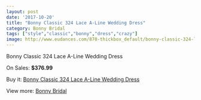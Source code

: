 ```yaml
---
layout: post
date: '2017-10-20'
title: "Bonny Classic 324 Lace A-Line Wedding Dress"
category: Bonny Bridal
tags: ["style","classic","bonny","dress","crazy"]
image: http://www.eudances.com/870-thickbox_default/bonny-classic-324-lace-a-line-wedding-dress.jpg
---
```

Bonny Classic 324 Lace A-Line Wedding Dress

On Sales: **$376.99**
<a href="https://www.eudances.com/en/bonny-bridal/300-bonny-classic-324-lace-a-line-wedding-dress.html"><amp-img layout="responsive" width="600" height="600" src="//www.eudances.com/870-thickbox_default/bonny-classic-324-lace-a-line-wedding-dress.jpg" alt="Bonny Classic 324 Lace A-Line Wedding Dress 0" /></a>
<a href="https://www.eudances.com/en/bonny-bridal/300-bonny-classic-324-lace-a-line-wedding-dress.html"><amp-img layout="responsive" width="600" height="600" src="//www.eudances.com/872-thickbox_default/bonny-classic-324-lace-a-line-wedding-dress.jpg" alt="Bonny Classic 324 Lace A-Line Wedding Dress 1" /></a>
<a href="https://www.eudances.com/en/bonny-bridal/300-bonny-classic-324-lace-a-line-wedding-dress.html"><amp-img layout="responsive" width="600" height="600" src="//www.eudances.com/871-thickbox_default/bonny-classic-324-lace-a-line-wedding-dress.jpg" alt="Bonny Classic 324 Lace A-Line Wedding Dress 2" /></a>

Buy it: [Bonny Classic 324 Lace A-Line Wedding Dress](https://www.eudances.com/en/bonny-bridal/300-bonny-classic-324-lace-a-line-wedding-dress.html "Bonny Classic 324 Lace A-Line Wedding Dress")

View more: [Bonny Bridal](https://www.eudances.com/en/3-bonny-bridal "Bonny Bridal")